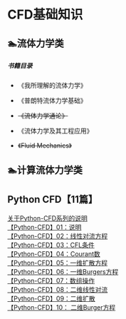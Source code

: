 # CFD基础知识

## 🏊‍流体力学类

##### 书籍目录

* 《我所理解的流体力学》

* 《普朗特流体力学基础》

* ~~《流体力学通论》~~

* 《流体力学及其工程应用》

* ~~《Fluid Mechanics》~~

## 🏊‍计算流体力学类



## Python CFD【11篇】

[关于Python-CFD系列的说明](https://mp.weixin.qq.com/s?__biz=MzIyMzE2NDM1OQ==&mid=2247485045&idx=2&sn=9996948ed4f90d1b4e8cc868c9e11aeb&scene=21#wechat_redirect)  
[【Python-CFD】01：说明](https://mp.weixin.qq.com/s?__biz=MzIyMzE2NDM1OQ==&mid=2247485027&idx=1&sn=89fac854d832055199c92057556d62dc&scene=21#wechat_redirect)  
[【Python-CFD】02：线性对流方程](https://mp.weixin.qq.com/s?__biz=MzIyMzE2NDM1OQ==&mid=2247485033&idx=1&sn=9f8a4c2ea4e5f3d0add679bc5b746f57&scene=21#wechat_redirect)  
[【Python-CFD】03：CFL条件](https://mp.weixin.qq.com/s?__biz=MzIyMzE2NDM1OQ==&mid=2247485037&idx=1&sn=8429e2d707f100aedc86bd75d8cbce91&scene=21#wechat_redirect)  
[【Python-CFD】04：Courant数](https://mp.weixin.qq.com/s?__biz=MzIyMzE2NDM1OQ==&mid=2247485045&idx=1&sn=a6d9ae32e3195c588ce09326462741b8&scene=21#wechat_redirect)  
[【Python-CFD】05：一维扩散方程](https://mp.weixin.qq.com/s?__biz=MzIyMzE2NDM1OQ==&mid=2247485050&idx=1&sn=9a0ca732b7bb75da56029666b0efcfba&scene=21#wechat_redirect)  
[【Python-CFD】06：一维Burgers方程](https://mp.weixin.qq.com/s?__biz=MzIyMzE2NDM1OQ==&mid=2247485053&idx=1&sn=e576fb46f26be3582df440e5bc736cca&scene=21#wechat_redirect)  
[【Python-CFD】07：数组操作](https://mp.weixin.qq.com/s?__biz=MzIyMzE2NDM1OQ==&mid=2247485068&idx=1&sn=cc76416694ffa8dad0b1a58164992bff&scene=21#wechat_redirect)  
[【Python-CFD】08：二维线性对流](https://mp.weixin.qq.com/s?__biz=MzIyMzE2NDM1OQ==&mid=2247485080&idx=1&sn=dc47e420b6c5c5580014fad45e170593&scene=21#wechat_redirect)  
[【Python-CFD】09：二维扩散](https://mp.weixin.qq.com/s?__biz=MzIyMzE2NDM1OQ==&mid=2247485126&idx=1&sn=8a527e25f6c16977bf0c4541351e04e9&scene=21#wechat_redirect)  
[【Python-CFD】10： 二维Burger方程](https://mp.weixin.qq.com/s?__biz=MzIyMzE2NDM1OQ==&mid=2247485130&idx=1&sn=8db481203593bd0d1c92983d16901c97&scene=21#wechat_redirect)

